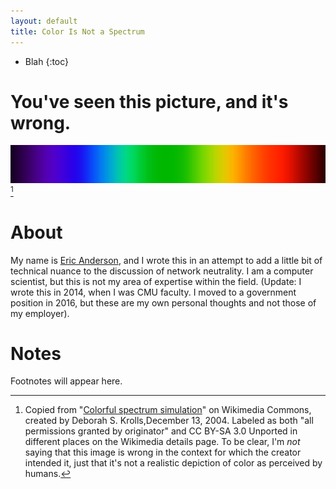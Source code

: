 ```yaml
---
layout: default
title: Color Is Not a Spectrum
---
```


* Blah
{:toc}

# You've seen this picture, and it's wrong.

![Figure 1: Color as a spectrum](Spectrum4websiteEval.png "Image of colors ostensibly ranging from violet to red")[^1]

[^1]: Copied from "[Colorful spectrum
    simulation](https://commons.wikimedia.org/wiki/File:Spectrum4websiteEval.png)"
    on Wikimedia Commons, created by Deborah S. Krolls,December
    13, 2004.  Labeled as both "all permissions granted by originator"
    and CC BY-SA 3.0 Unported in different places on the Wikimedia
    details page.  To be clear, I'm _not_ saying that this image is
    wrong in the context for which the creator intended it, just that
    it's not a realistic depiction of color as perceived by humans.

  
# About
My name is [Eric Anderson](http://www.cs.cmu.edu/~andersoe), and I wrote this in an attempt to add a little bit of technical nuance to the discussion of network neutrality.  I am a computer scientist, but this is not my area of expertise within the field.  (Update:  I wrote this in 2014, when I was CMU faculty.  I moved to a government position in 2016, but these are my own personal thoughts and not those of my employer).

# Notes

Footnotes will appear here.

